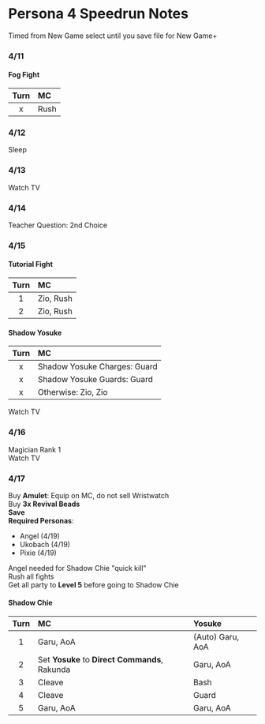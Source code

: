 # Persona 4 Speedrun Notes
  
Timed from New Game select until you save file for New Game+  
  
### 4/11
  
#### Fog Fight
| Turn | MC |
| :-: | :-- |
| x | Rush |
  
### 4/12
  
Sleep  

### 4/13
  
Watch TV

### 4/14
  
Teacher Question: 2nd Choice

### 4/15
  
#### Tutorial Fight

| Turn | MC |
| :-: | :-- |
| 1 | Zio, Rush |
| 2 | Zio, Rush |
  
#### Shadow Yosuke
  
| Turn | MC |
| :-: | :-- |
| x | Shadow Yosuke Charges: Guard |
| x | Shadow Yosuke Guards: Guard |
| x | Otherwise: Zio, Zio |
  
Watch TV
  
### 4/16

Magician Rank 1  
Watch TV  

### 4/17
  
Buy **Amulet**: Equip on MC, do not sell Wristwatch  
Buy **3x Revival Beads**  
**Save**  
**Required Personas**:  
  
* Angel (4/19)  
* Ukobach (4/19)  
* Pixie (4/19)  
  
Angel needed for Shadow Chie "quick kill"  
Rush all fights  
Get all party to **Level 5** before going to Shadow Chie  
  
#### Shadow Chie

| Turn | MC | Yosuke |
| :-: | :-- | :-- |
| 1 | Garu, AoA | (Auto) Garu, AoA |
| 2 | Set **Yosuke** to **Direct Commands**, Rakunda | Garu, AoA |
| 3 | Cleave | Bash |
| 4 | Cleave | Guard |
| 5 | Garu, AoA | Garu, AoA |
